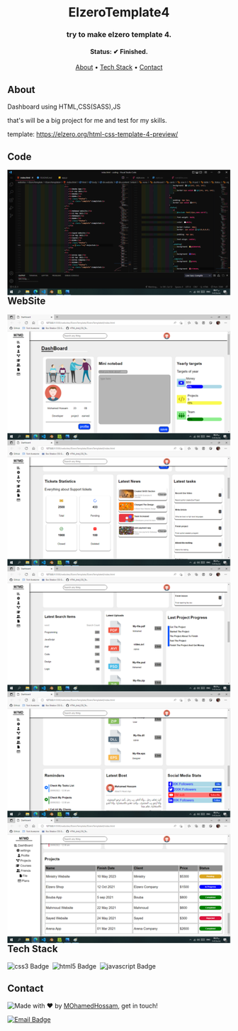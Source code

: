<h1 align="center">
	ElzeroTemplate4
</h1>

<h3 align="center">
	try to make elzero template 4.
</h3>

<h4 align="center">
	Status: ✔ Finished.
</h4>

<p align="center">
	<a href="#about">About</a> •
	<a href="#tech-stack">Tech Stack</a> •
	<a href="#contact">Contact</a> 
</p>

## About
Dashboard using HTML,CSS(SASS),JS

that's will be a big project for me and test for my skills.

template:
https://elzero.org/html-css-template-4-preview/

## Code
<img src="./imgs/code.png" align="left">

## WebSite
<img src="./imgs/website6.png" align="left">

<img src="./imgs/website4.png" align="left">

<img src="./imgs/website3.png" align="left">

<img src="./imgs/website2.png" align="left">

<img src="./imgs/website1.png" align="left">

## Tech Stack
<img src="https://img.shields.io/badge/Css3-05122A?style=flat&logo=css3" alt="css3 Badge" height="25">&nbsp;
<img src="https://img.shields.io/badge/Html5-05122A?style=flat&logo=html5" alt="html5 Badge" height="25">&nbsp;
<img src="https://img.shields.io/badge/Javascript-05122A?style=flat&logo=javascript" alt="javascript Badge" height="25">&nbsp;

## Contact
<img align="left" src="https://avatars.githubusercontent.com/?size=100">

Made with ❤️ by [MOhamedHossam](https://github.com/), get in touch!

<a href="mailto:mohamedhossamelden2009@gmail.com" target="_blank"><img src="https://img.shields.io/badge/Email-D14836?style=flat&logo=gmail&logoColor=white" alt="Email Badge" height="25"></a>&nbsp;

<br clear="left"/>
